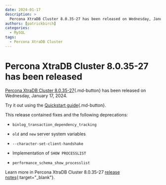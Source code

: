 ```yaml
---
date: 2024-01-17
description: >
  Percona XtraDB Cluster 8.0.35-27 has been released on Wednesday, January 17, 2024.
authors: [patrickbirch]
categories:
  - MySQL
tags:
  - Percona XtraDB Cluster
---
```


# Percona XtraDB Cluster 8.0.35-27 has been released

<!-- more -->

[Percona XtraDB Cluster 8.0.35-27](https://docs.percona.com/percona-xtradb-cluster/8.0/){.md-button} has been released on Wednesday, January 17, 2024.

Try it out using the [Quickstart guide](https://docs.percona.com/percona-xtradb-cluster/8.0/quickstart-overview.html){.md-button}.

This release contained fixes and the following deprecations:

* `binlog_transaction_dependency_tracking`

* `old` and `new` server system variables

* `--character-set-client-handshake`

* Implementation of `SHOW PROCESSLIST`

* `performance_schema_show_processlist`

Learn more in Percona XtraDB Cluster 8.0.35-27 [release notes](https://docs.percona.com/percona-xtradb-cluster/8.0/release-notes/8.0.35-27.html){:target="_blank"}.

